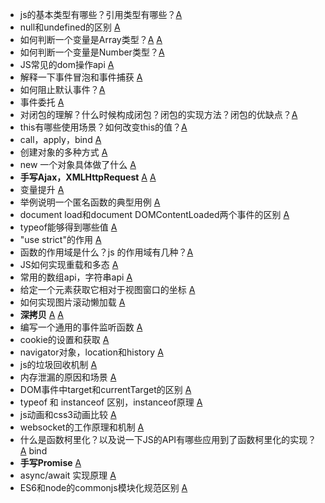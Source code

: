 * js的基本类型有哪些？引用类型有哪些？[A](https://segmentfault.com/a/1190000006752076)
* null和undefined的区别 [A](https://juejin.cn/post/6844903777506426893)
* 如何判断一个变量是Array类型？[A](https://juejin.cn/post/7075928358088867871)  [A](https://blog.csdn.net/weixin_41977619/article/details/122928845)
* 如何判断一个变量是Number类型？[A](https://www.cnblogs.com/guodefu909/p/4208758.html)
* JS常见的dom操作api [A](https://www.haorooms.com/post/js_dom_api)
* 解释一下事件冒泡和事件捕获 [A](https://zh.javascript.info/bubbling-and-capturing)
* 如何阻止默认事件？[A](https://zh.javascript.info/default-browser-action)
* 事件委托 [A](https://zh.javascript.info/event-delegation)
* 对闭包的理解？什么时候构成闭包？闭包的实现方法？闭包的优缺点？[A](https://vue3js.cn/interview/JavaScript/closure.html)
* this有哪些使用场景？如何改变this的值？[A](https://juejin.cn/post/6844903470487568398)
* call，apply，bind [A](https://vue3js.cn/interview/JavaScript/bind_call_apply.html)
* 创建对象的多种方式 [A](https://juejin.cn/post/6844903616512278536)
* new 一个对象具体做了什么 [A](https://vue3js.cn/interview/JavaScript/new.html)
* **手写Ajax，XMLHttpRequest** [A](https://juejin.cn/post/6992604888165253156)  [A](https://cloud.tencent.com/developer/article/2070572)
* 变量提升  [A](https://juejin.cn/post/7007224479218663455)
* 举例说明一个匿名函数的典型用例 [A](https://www.cnblogs.com/ranyonsue/p/10181035.html)
* document load和document DOMContentLoaded两个事件的区别 [A](https://blog.csdn.net/weixin_40387601/article/details/80500235)
* typeof能够得到哪些值 [A](https://blog.csdn.net/chunchun1230/article/details/109530911)
* "use strict"的作用 [A](https://blog.csdn.net/weixin_40387601/article/details/80514358)
* 函数的作用域是什么？js 的作用域有几种？[A](https://developer.mozilla.org/zh-CN/docs/Glossary/Scope)
* JS如何实现重载和多态 [A](https://blog.csdn.net/weixin_40387601/article/details/80529351)
* 常用的数组api，字符串api [A](https://juejin.cn/post/6989625706632183822)
* 给定一个元素获取它相对于视图窗口的坐标 [A](https://developer.mozilla.org/zh-CN/docs/Web/API/Element/getBoundingClientRect)
* 如何实现图片滚动懒加载 [A](https://juejin.cn/post/7080544007834730510)
* **深拷贝** [A](https://juejin.cn/post/6844904042322198541) [A](https://vue3js.cn/interview/JavaScript/copy.html)
* 编写一个通用的事件监听函数 [A](https://juejin.cn/post/6844903807135006733)
* cookie的设置和获取 [A](https://developer.mozilla.org/zh-CN/docs/Web/API/Document/cookie)
* navigator对象，location和history [A](https://blog.csdn.net/qq_43472877/article/details/127260284)
* js的垃圾回收机制 [A](https://juejin.cn/post/6981588276356317214)
* 内存泄漏的原因和场景 [A](https://juejin.cn/post/6844904048961781774)
* DOM事件中target和currentTarget的区别 [A](https://xjl271314.github.io/docs/javascript/target.html)
* typeof 和 instanceof 区别，instanceof原理 [A](https://zhuanlan.zhihu.com/p/521832918)
* js动画和css3动画比较 [A](https://juejin.cn/post/6997255364857036813)
* websocket的工作原理和机制 [A](https://juejin.cn/post/7086021621542027271)
* 什么是函数柯里化？以及说一下JS的API有哪些应用到了函数柯里化的实现？[A](https://zh.javascript.info/currying-partials)  bind
* **手写Promise** [A](https://juejin.cn/post/6850037281206566919)
* async/await 实现原理 [A](https://fairyly.github.io/interview/3.3.1%20Async---Await%E5%8E%9F%E7%90%86.html)
* ES6和node的commonjs模块化规范区别 [A](https://ost.51cto.com/posts/3356)